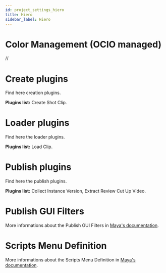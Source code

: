 ```yaml
---
id: project_settings_hiero
title: Hiero
sidebar_label: Hiero
---
```


# Color Management (OCIO managed)
//

# Create plugins
Find here creation plugins.

**Plugins list:** Create Shot Clip.

# Loader plugins
Find here the loader plugins.

**Plugins list:** Load Clip.

# Publish plugins
Find here the publish plugins.

**Plugins list:** Collect Instance Version, Extract Review Cut Up Video.

# Publish GUI Filters
More informations about the Publish GUI Filters in [Maya's documentation](settings_project_maya.md#publish-gui-filter).

# Scripts Menu Definition
More informations about the Scripts Menu Definition in [Maya's documentation](settings_project_maya.md#script-menu-definition).